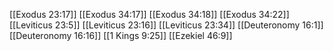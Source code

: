 [[Exodus 23:17]]
[[Exodus 34:17]]
[[Exodus 34:18]]
[[Exodus 34:22]]
[[Leviticus 23:5]]
[[Leviticus 23:16]]
[[Leviticus 23:34]]
[[Deuteronomy 16:1]]
[[Deuteronomy 16:16]]
[[1 Kings 9:25]]
[[Ezekiel 46:9]]

